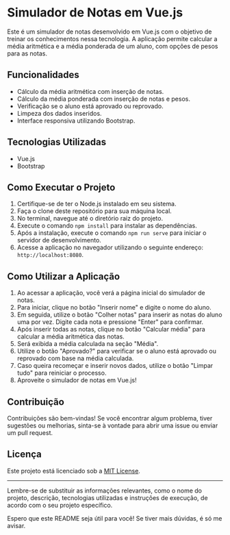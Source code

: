 # Simulador de Notas em Vue.js

Este é um simulador de notas desenvolvido em Vue.js com o objetivo de treinar os conhecimentos nessa tecnologia. A aplicação permite calcular a média aritmética e a média ponderada de um aluno, com opções de pesos para as notas.

## Funcionalidades

- Cálculo da média aritmética com inserção de notas.
- Cálculo da média ponderada com inserção de notas e pesos.
- Verificação se o aluno está aprovado ou reprovado.
- Limpeza dos dados inseridos.
- Interface responsiva utilizando Bootstrap.

## Tecnologias Utilizadas

- Vue.js
- Bootstrap

## Como Executar o Projeto

1. Certifique-se de ter o Node.js instalado em seu sistema.
2. Faça o clone deste repositório para sua máquina local.
3. No terminal, navegue até o diretório raiz do projeto.
4. Execute o comando `npm install` para instalar as dependências.
5. Após a instalação, execute o comando `npm run serve` para iniciar o servidor de desenvolvimento.
6. Acesse a aplicação no navegador utilizando o seguinte endereço: `http://localhost:8080`.

## Como Utilizar a Aplicação

1. Ao acessar a aplicação, você verá a página inicial do simulador de notas.
2. Para iniciar, clique no botão "Inserir nome" e digite o nome do aluno.
3. Em seguida, utilize o botão "Colher notas" para inserir as notas do aluno uma por vez. Digite cada nota e pressione "Enter" para confirmar.
4. Após inserir todas as notas, clique no botão "Calcular média" para calcular a média aritmética das notas.
5. Será exibida a média calculada na seção "Média".
6. Utilize o botão "Aprovado?" para verificar se o aluno está aprovado ou reprovado com base na média calculada.
7. Caso queira recomeçar e inserir novos dados, utilize o botão "Limpar tudo" para reiniciar o processo.
8. Aproveite o simulador de notas em Vue.js!

## Contribuição

Contribuições são bem-vindas! Se você encontrar algum problema, tiver sugestões ou melhorias, sinta-se à vontade para abrir uma issue ou enviar um pull request.

## Licença

Este projeto está licenciado sob a [MIT License](LICENSE).

---

Lembre-se de substituir as informações relevantes, como o nome do projeto, descrição, tecnologias utilizadas e instruções de execução, de acordo com o seu projeto específico.

Espero que este README seja útil para você! Se tiver mais dúvidas, é só me avisar.
